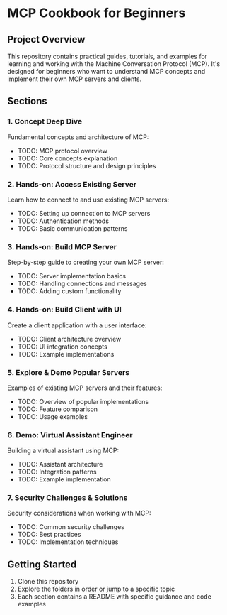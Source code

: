 # MCP Cookbook for Beginners

## Project Overview
This repository contains practical guides, tutorials, and examples for learning and working with the Machine Conversation Protocol (MCP). It's designed for beginners who want to understand MCP concepts and implement their own MCP servers and clients.

## Sections

### 1. Concept Deep Dive
Fundamental concepts and architecture of MCP:
- TODO: MCP protocol overview
- TODO: Core concepts explanation
- TODO: Protocol structure and design principles

### 2. Hands-on: Access Existing Server
Learn how to connect to and use existing MCP servers:
- TODO: Setting up connection to MCP servers
- TODO: Authentication methods
- TODO: Basic communication patterns

### 3. Hands-on: Build MCP Server
Step-by-step guide to creating your own MCP server:
- TODO: Server implementation basics
- TODO: Handling connections and messages
- TODO: Adding custom functionality

### 4. Hands-on: Build Client with UI
Create a client application with a user interface:
- TODO: Client architecture overview
- TODO: UI integration concepts
- TODO: Example implementations

### 5. Explore & Demo Popular Servers
Examples of existing MCP servers and their features:
- TODO: Overview of popular implementations
- TODO: Feature comparison
- TODO: Usage examples

### 6. Demo: Virtual Assistant Engineer
Building a virtual assistant using MCP:
- TODO: Assistant architecture
- TODO: Integration patterns
- TODO: Example implementation

### 7. Security Challenges & Solutions
Security considerations when working with MCP:
- TODO: Common security challenges
- TODO: Best practices
- TODO: Implementation techniques

## Getting Started
1. Clone this repository
2. Explore the folders in order or jump to a specific topic
3. Each section contains a README with specific guidance and code examples
